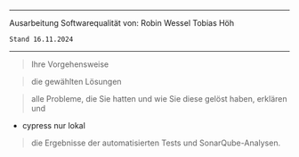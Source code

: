--------------------------------
Ausarbeitung Softwarequalität 
    von:
        Robin Wessel
        Tobias Höh

    Stand 16.11.2024
--------------------------------

> Ihre Vorgehensweise

> die gewählten Lösungen

> alle Probleme, die Sie hatten und wie Sie diese gelöst haben, erklären und
- cypress nur lokal

> die Ergebnisse der automatisierten Tests und SonarQube-Analysen.